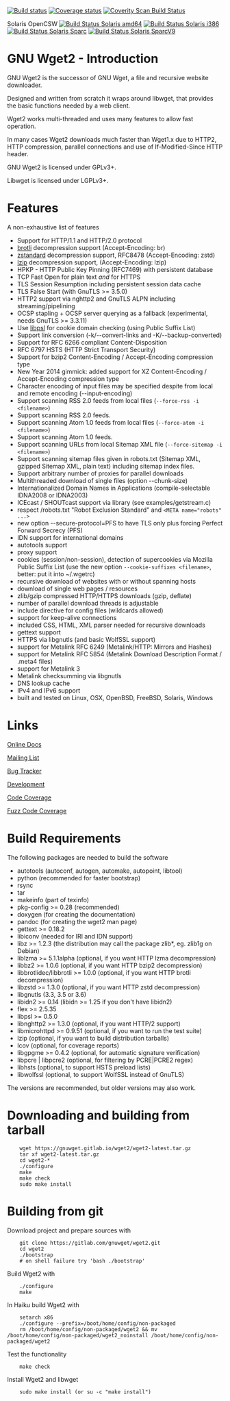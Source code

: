 [![Build status](https://gitlab.com/gnuwget/wget2/badges/master/build.svg)](https://gitlab.com/gnuwget/wget2/pipelines)
[![Coverage status](https://gitlab.com/gnuwget/wget2/badges/master/coverage.svg)](https://gnuwget.gitlab.io/wget2/coverage)
[![Coverity Scan Build Status](https://scan.coverity.com/projects/7852/badge.svg)](https://scan.coverity.com/projects/rockdaboot-wget2)

Solaris OpenCSW [![Build Status Solaris amd64](https://buildfarm.opencsw.org/buildbot/png?builder=wget2-solaris10-amd64)](https://buildfarm.opencsw.org/buildbot/builders/wget2-solaris10-amd64)
[![Build Status Solaris i386](https://buildfarm.opencsw.org/buildbot/png?builder=wget2-solaris10-i386)](https://buildfarm.opencsw.org/buildbot/builders/wget2-solaris10-i386)
[![Build Status Solaris Sparc](https://buildfarm.opencsw.org/buildbot/png?builder=wget2-solaris10-sparc)](https://buildfarm.opencsw.org/buildbot/builders/wget2-solaris10-sparc)
[![Build Status Solaris SparcV9](https://buildfarm.opencsw.org/buildbot/png?builder=wget2-solaris10-sparcv9)](https://buildfarm.opencsw.org/buildbot/builders/wget2-solaris10-sparcv9)


# GNU Wget2 - Introduction

GNU Wget2 is the successor of GNU Wget, a file and recursive website downloader.

Designed and written from scratch it wraps around libwget, that provides the basic
functions needed by a web client.

Wget2 works multi-threaded and uses many features to allow fast operation.

In many cases Wget2 downloads much faster than Wget1.x due to HTTP2, HTTP compression,
parallel connections and use of If-Modified-Since HTTP header.

GNU Wget2 is licensed under GPLv3+.

Libwget is licensed under LGPLv3+.


# Features

A non-exhaustive list of features

- Support for HTTP/1.1 and HTTP/2.0 protocol
- [brotli](https://github.com/google/brotli) decompression support (Accept-Encoding: br)
- [zstandard](https://github.com/facebook/zstd) decompression support, RFC8478 (Accept-Encoding: zstd)
- [lzip](https://www.nongnu.org/lzip/) decompression support, (Accept-Encoding: lzip)
- HPKP - HTTP Public Key Pinning (RFC7469) with persistent database
- TCP Fast Open for plain text *and* for HTTPS
- TLS Session Resumption including persistent session data cache
- TLS False Start (with GnuTLS >= 3.5.0)
- HTTP2 support via nghttp2 and GnuTLS ALPN including streaming/pipelining
- OCSP stapling + OCSP server querying as a fallback (experimental, needs GnuTLS >= 3.3.11)
- Use [libpsl](https://github.com/rockdaboot/libpsl) for cookie domain checking (using Public Suffix List)
- Support link conversion (-k/--convert-links and -K/--backup-converted)
- Support for RFC 6266 compliant Content-Disposition
- RFC 6797 HSTS (HTTP Strict Transport Security)
- Support for bzip2 Content-Encoding / Accept-Encoding compression type
- New Year 2014 gimmick: added support for XZ Content-Encoding / Accept-Encoding compression type
- Character encoding of input files may be specified despite from local and remote encoding (--input-encoding)
- Support scanning RSS 2.0 feeds from local files (`--force-rss -i <filename>`)
- Support scanning RSS 2.0 feeds.
- Support scanning Atom 1.0 feeds from local files (`--force-atom -i <filename>`)
- Support scanning Atom 1.0 feeds.
- Support scanning URLs from local Sitemap XML file (`--force-sitemap -i <filename>`)
- Support scanning sitemap files given in robots.txt (Sitemap XML, gzipped Sitemap XML, plain text) including
sitemap index files.
- Support arbitrary number of proxies for parallel downloads
- Multithreaded download of single files (option --chunk-size)
- Internationalized Domain Names in Applications (compile-selectable IDNA2008 or IDNA2003)
- ICEcast / SHOUTcast support via library (see examples/getstream.c)
- respect /robots.txt "Robot Exclusion Standard" and `<META name="robots" ...>`
- new option --secure-protocol=PFS to have TLS only plus forcing Perfect Forward Secrecy (PFS)
- IDN support for international domains
- autotools support
- proxy support
- cookies (session/non-session), detection of supercookies via Mozilla Public Suffix List
  (use the new option `--cookie-suffixes <filename>`, better: put it into ~/.wgetrc)
- recursive download of websites with or without spanning hosts
- download of single web pages / resources
- zlib/gzip compressed HTTP/HTTPS downloads (gzip, deflate)
- number of parallel download threads is adjustable
- include directive for config files (wildcards allowed)
- support for keep-alive connections
- included CSS, HTML, XML parser needed for recursive downloads
- gettext support
- HTTPS via libgnutls (and basic WolfSSL support)
- support for Metalink RFC 6249 (Metalink/HTTP: Mirrors and Hashes)
- support for Metalink RFC 5854 (Metalink Download Description Format / .meta4 files)
- support for Metalink 3
- Metalink checksumming via libgnutls
- DNS lookup cache
- IPv4 and IPv6 support
- built and tested on Linux, OSX, OpenBSD, FreeBSD, Solaris, Windows


# Links

[Online Docs](https://gnuwget.gitlab.io/wget2/reference/)

[Mailing List](https://savannah.gnu.org/mail/?group=wget)

[Bug Tracker](https://gitlab.com/gnuwget/wget2/issues)

[Development](https://gitlab.com/gnuwget/wget2)

[Code Coverage](https://gnuwget.gitlab.io/wget2/coverage/)

[Fuzz Code Coverage](https://gnuwget.gitlab.io/wget2/fuzz-coverage/)


# Build Requirements

The following packages are needed to build the software

* autotools (autoconf, autogen, automake, autopoint, libtool)
* python (recommended for faster bootstrap)
* rsync
* tar
* makeinfo (part of texinfo)
* pkg-config >= 0.28 (recommended)
* doxygen (for creating the documentation)
* pandoc (for creating the wget2 man page)
* gettext >= 0.18.2
* libiconv (needed for IRI and IDN support)
* libz >= 1.2.3 (the distribution may call the package zlib*, eg. zlib1g on Debian)
* liblzma >= 5.1.1alpha (optional, if you want HTTP lzma decompression)
* libbz2 >= 1.0.6 (optional, if you want HTTP bzip2 decompression)
* libbrotlidec/libbrotli >= 1.0.0 (optional, if you want HTTP brotli decompression)
* libzstd >= 1.3.0 (optional, if you want HTTP zstd decompression)
* libgnutls (3.3, 3.5 or 3.6)
* libidn2 >= 0.14 (libidn >= 1.25 if you don't have libidn2)
* flex >= 2.5.35
* libpsl >= 0.5.0
* libnghttp2 >= 1.3.0 (optional, if you want HTTP/2 support)
* libmicrohttpd >= 0.9.51 (optional, if you want to run the test suite)
* lzip (optional, if you want to build distribution tarballs)
* lcov (optional, for coverage reports)
* libgpgme >= 0.4.2 (optional, for automatic signature verification)
* libpcre | libpcre2 (optional, for filtering by PCRE|PCRE2 regex)
* libhsts (optional, to support HSTS preload lists)
* libwolfssl (optional, to support WolfSSL instead of GnuTLS)

The versions are recommended, but older versions may also work.


# Downloading and building from tarball

		wget https://gnuwget.gitlab.io/wget2/wget2-latest.tar.gz
		tar xf wget2-latest.tar.gz
		cd wget2-*
		./configure
		make
		make check
		sudo make install


# Building from git

Download project and prepare sources with

		git clone https://gitlab.com/gnuwget/wget2.git
		cd wget2
		./bootstrap
		# on shell failure try 'bash ./bootstrap'

Build Wget2 with

		./configure
		make

In Haiku build Wget2 with

        setarch x86
        ./configure --prefix=/boot/home/config/non-packaged
        rm /boot/home/config/non-packaged/wget2 && mv /boot/home/config/non-packaged/wget2_noinstall /boot/home/config/non-packaged/wget2

Test the functionality

		make check

Install Wget2 and libwget

		sudo make install (or su -c "make install")

